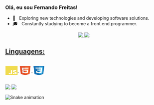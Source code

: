 <h3> Olá, eu sou Fernando Freitas! </h3>

- 🤔 &nbsp; Exploring new technologies and developing software solutions.
- 🎓 &nbsp; Constantly studying to become a front end programmer.

<div align="center">
  <a href="https://github.com/fernandofreitas03">
  <img height="180em" src="https://github-readme-stats.vercel.app/api?username=fernandofreitas03&show_icons=true&theme=dark&include_all_commits=true&count_private=true"/>
  <img height="180em" src="https://github-readme-stats.vercel.app/api/top-langs/?username=fernandofreitas03&layout=compact&langs_count=7&theme=dark"/>
</div>
<h2>Linguagens:</h2> 
  <div style="display: inline_block"><br>
  <img align="center" alt="Fernando-Js" height="30" width="40" src="https://raw.githubusercontent.com/devicons/devicon/master/icons/javascript/javascript-plain.svg">
  <img align="center" alt="Fernando-HTML" height="30" width="40" src="https://raw.githubusercontent.com/devicons/devicon/master/icons/html5/html5-original.svg">
  <img align="center" alt="Fernando-CSS" height="30" width="40" src="https://raw.githubusercontent.com/devicons/devicon/master/icons/css3/css3-original.svg">
  </div>
  
  ##
 
<div> 
  <a href="https://instagram.com/fernando_freitas03" target="_blank"><img src="https://img.shields.io/badge/-Instagram-%23E4405F?style=for-the-badge&logo=instagram&logoColor=white" target="_blank"></a>
   <a href="https://www.linkedin.com/in/fernando-freitas-805004231" target="_blank"><img src="https://img.shields.io/badge/-LinkedIn-%230077B5?style=for-the-badge&logo=linkedin&logoColor=white" target="_blank"></a> 
  
  
  ![Snake animation](https://github.com/fernandofreitas03/fernandofreitas03/blob/output/github-contribution-grid-snake.svg)
 
</div>
